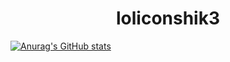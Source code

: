 <h1 align="center">loliconshik3</h1>

[![Anurag's GitHub stats](https://github-readme-stats.vercel.app/api?username=loliconshik3)](https://github.com/anuraghazra/github-readme-stats)
